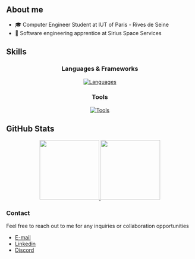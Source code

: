 ## About me

- 🎓 Computer Engineer Student at IUT of Paris - Rives de Seine
- 💼 Software engineering apprentice at Sirius Space Services

## Skills

<h3 align="center">Languages & Frameworks</h3>
<p align="center">
  <a href="https://skillicons.dev">
    <img src="https://skillicons.dev/icons?i=rust,cpp,c,java,py,js,ts,react,php,html,css" alt="Languages" />
  </a>
</p>

<h3 align="center">Tools</h3>
<p align="center">
  <a href="https://skillicons.dev">
    <img src="https://skillicons.dev/icons?i=git,github,gitlab,vscode,visualstudio,idea,discordjs,windows,linux,ubuntu,docker,postgres,mysql,nodejs" alt="Tools" />
  </a>
</p>

## GitHub Stats

<div align="center">
<a href="https://github.com/sevnx">
  <img height="160em" src="https://github-readme-stats.vercel.app/api?username=sevnx&border_radius=3&theme=radical&show_icons=true"/>
</a>
<a href="https://github.com/sevnx">
  <img height="160em" src="https://github-readme-stats.vercel.app/api/top-langs/?username=sevnx&border_radius=3&theme=radical&layout=compact&card_width=320&langs_count=8&size_weight=0.75&count_weight=0.5"/>
</a>
</div>
      
### Contact

Feel free to reach out to me for any inquiries or collaboration opportunities

* [E-mail](mailto:sevveryn.czykinowski@gmail.com)
* [Linkedin](https://www.linkedin.com/in/seweryn-czykinowski/)
* [Discord](https://discord.com/users/463467074069594112)
